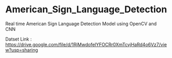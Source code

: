 # American_Sign_Language_Detection
Real time American Sign Language Detection Model using OpenCV and CNN


Datset Link : https://drive.google.com/file/d/1RjMwdofeIYFOCRr0XmTcvjHaRd4o6Vz7/view?usp=sharing
